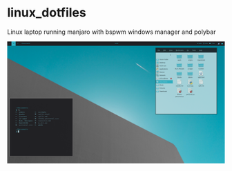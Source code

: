 # linux_dotfiles

Linux laptop running manjaro with bspwm windows manager and polybar

![](xps13.png)

